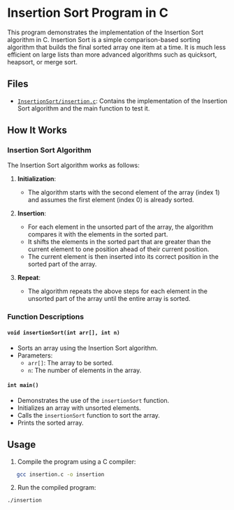 # Insertion Sort Program in C

This program demonstrates the implementation of the Insertion Sort algorithm in C. Insertion Sort is a simple comparison-based sorting algorithm that builds the final sorted array one item at a time. It is much less efficient on large lists than more advanced algorithms such as quicksort, heapsort, or merge sort.

## Files

- [`InsertionSort/insertion.c`](InsertionSort/insertion.c): Contains the implementation of the Insertion Sort algorithm and the main function to test it.

## How It Works

### Insertion Sort Algorithm

The Insertion Sort algorithm works as follows:

1. **Initialization**:
   - The algorithm starts with the second element of the array (index 1) and assumes the first element (index 0) is already sorted.

2. **Insertion**:
   - For each element in the unsorted part of the array, the algorithm compares it with the elements in the sorted part.
   - It shifts the elements in the sorted part that are greater than the current element to one position ahead of their current position.
   - The current element is then inserted into its correct position in the sorted part of the array.

3. **Repeat**:
   - The algorithm repeats the above steps for each element in the unsorted part of the array until the entire array is sorted.

### Function Descriptions

#### `void insertionSort(int arr[], int n)`

- Sorts an array using the Insertion Sort algorithm.
- Parameters:
  - `arr[]`: The array to be sorted.
  - `n`: The number of elements in the array.

#### `int main()`

- Demonstrates the use of the `insertionSort` function.
- Initializes an array with unsorted elements.
- Calls the `insertionSort` function to sort the array.
- Prints the sorted array.

## Usage

1. Compile the program using a C compiler:

```sh
   gcc insertion.c -o insertion
   ```
2. Run the compiled program:

```sh
./insertion
```
